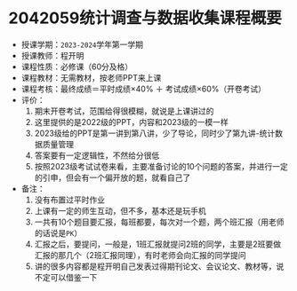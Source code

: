# 2042059统计调查与数据收集课程概要

+ 授课学期：`2023-2024`学年第一学期
+ 授课教师：程开明
+ 课程性质：必修课（60分及格）
+ 课程教材：无需教材，按老师PPT来上课
+ 课程考核：最终成绩＝平时成绩×40% ＋ 考试成绩×60%（开卷考试）
+ 评价：
  1. 期末开卷考试，范围给得很模糊，就说是上课讲过的
  2. 这里提供的是2022级的PPT，内容和2023级的一模一样
  3. 2023级给的PPT是第一讲到第八讲，少了导论，同时少了第九讲-统计数据质量管理
  4. 答案要有一定逻辑性，不然给分很低
  5. 按照2023级考试试卷来看，主要准备讨论的10个问题的答案，并进行一定的引申，但会有一个偏开放的题，就看自己了
+ 备注：
  1. 没有布置过平时作业
  2. 上课有一定的师生互动，但不多，基本还是玩手机
  3. 一共有10个题目要汇报，每班都要，每次对一个题，两个班汇报（用老师的话说是`PK`）
  4. 汇报之后，要提问，一般是，1班汇报就提问2班的同学，主要是2班要做汇报的那几个（2班汇报同理），有时老师会向汇报的同学提问
  5. 讲的很多内容都是程开明自己发表过得期刊论文、会议论文、教材等，说不定可以借鉴一下
